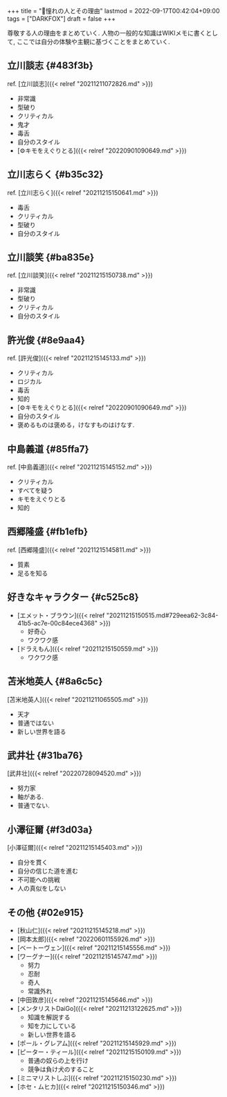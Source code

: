 +++
title = "🦊憧れの人とその理由"
lastmod = 2022-09-17T00:42:04+09:00
tags = ["DARKFOX"]
draft = false
+++

尊敬する人の理由をまとめていく. 人物の一般的な知識はWIKIメモに書くとして, ここでは自分の体験や主観に基づくことをまとめていく.


## 立川談志 {#483f3b}

ref. [立川談志]({{< relref "20211211072826.md" >}})

-   非常識
-   型破り
-   クリティカル
-   鬼才
-   毒舌
-   自分のスタイル
-   [⚙キモをえぐりとる]({{< relref "20220901090649.md" >}})


## 立川志らく {#b35c32}

ref. [立川志らく]({{< relref "20211215150641.md" >}})

-   毒舌
-   クリティカル
-   型破り
-   自分のスタイル


## 立川談笑 {#ba835e}

ref. [立川談笑]({{< relref "20211215150738.md" >}})

-   非常識
-   型破り
-   クリティカル
-   自分のスタイル


## 許光俊 {#8e9aa4}

ref. [許光俊]({{< relref "20211215145133.md" >}})

-   クリティカル
-   ロジカル
-   毒舌
-   知的
-   [⚙キモをえぐりとる]({{< relref "20220901090649.md" >}})
-   自分のスタイル
-   褒めるものは褒める，けなすものはけなす.


## 中島義道 {#85ffa7}

ref. [中島義道]({{< relref "20211215145152.md" >}})

-   クリティカル
-   すべてを疑う
-   キモをえぐりとる
-   知的


## 西郷隆盛 {#fb1efb}

ref. [西郷隆盛]({{< relref "20211215145811.md" >}})

-   質素
-   足るを知る


## 好きなキャラクター {#c525c8}

-   [エメット・ブラウン]({{< relref "20211215150515.md#729eea62-3c84-41b5-ac7e-00c84ece4368" >}})
    -   好奇心
    -   ワクワク感
-   [ドラえもん]({{< relref "20211215150559.md" >}})
    -   ワクワク感


## 苫米地英人 {#8a6c5c}

[苫米地英人]({{< relref "20211211065505.md" >}})

-   天才
-   普通ではない
-   新しい世界を語る


## 武井壮 {#31ba76}

[武井壮]({{< relref "20220728094520.md" >}})

-   努力家
-   軸がある.
-   普通でない.


## 小澤征爾 {#f3d03a}

[小澤征爾]({{< relref "20211215145403.md" >}})

-   自分を貫く
-   自分の信じた道を進む
-   不可能への挑戦
-   人の真似をしない


## その他 {#02e915}

-   [秋山仁]({{< relref "20211215145218.md" >}})
-   [岡本太郎]({{< relref "20220601155926.md" >}})
-   [ベートーヴェン]({{< relref "20211215145556.md" >}})
-   [ワーグナー]({{< relref "20211215145747.md" >}})
    -   努力
    -   忍耐
    -   奇人
    -   常識外れ
-   [中田敦彦]({{< relref "20211215145646.md" >}})
-   [メンタリストDaiGo]({{< relref "20211213122625.md" >}})
    -   知識を解説する
    -   知を力にしている
    -   新しい世界を語る
-   [ポール・グレアム]({{< relref "20211215145929.md" >}})
-   [ピーター・ティール]({{< relref "20211215150109.md" >}})
    -   普通の奴らの上を行け
    -   競争は負け犬のすること
-   [ミニマリストしぶ]({{< relref "20211215150230.md" >}})
-   [ホセ・ムヒカ]({{< relref "20211215150346.md" >}})
